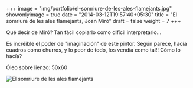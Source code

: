 +++
image = "img/portfolio/el-somriure-de-les-ales-flamejants.jpg"
showonlyimage = true
date = "2014-03-12T19:57:40+05:30"
title = "El somriure de les ales flamejants, Joan Miró"
draft = false
weight = 7
+++

Qué decir de Miró? Tan fácil copiarlo como difícil interpretarlo... 
<!--more-->

Es incréible el poder de "imaginación" de este pintor. Según parece, hacía cuadros como churros, y lo peor de todo, los vendía como tal!! Cómo lo hacía?

Óleo sobre lienzo: 50x60

![El somriure de les ales flamejants](/img/portfolio/el-somriure-de-les-ales-flamejants.jpg)
